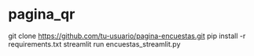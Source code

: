 # pagina_qr
git clone https://github.com/tu-usuario/pagina-encuestas.git
pip install -r requirements.txt
streamlit run encuestas_streamlit.py

